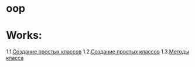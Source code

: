 # oop


# Works:

1.1.[Создание простых классов]()
1.2.[Создание простых классов]()
1.3.[Методы класса]()
